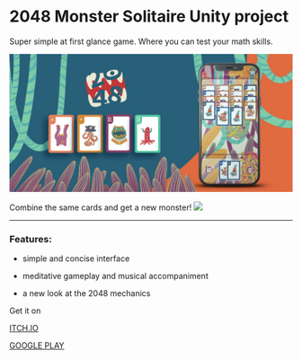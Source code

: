 # 2048 Monster Solitaire  Unity project

Super simple at first glance game. Where you can test your math skills.

![](https://github.com/makarGames/makarGames/blob/6fc9c40800546999ff123f6810684e56332cb15b/images/banner.jpg)

Combine the same cards and get a new monster!
<img src = "./Media/gameplay.gif">

-------------------------

### Features:

- simple and concise interface

- meditative gameplay and musical accompaniment

- a new look at the 2048 mechanics

Get it on 
  
[ITCH.IO](https://makargames.itch.io/2048-monster-solitaire)

[GOOGLE PLAY](https://play.google.com/store/apps/details?id=com.makar.dva)
